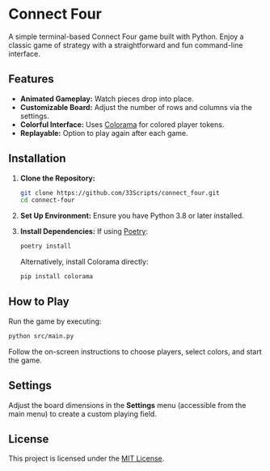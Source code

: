 # Connect Four

A simple terminal-based Connect Four game built with Python. Enjoy a classic game of strategy with a straightforward and fun command-line interface.

## Features

- **Animated Gameplay:** Watch pieces drop into place.
- **Customizable Board:** Adjust the number of rows and columns via the settings.
- **Colorful Interface:** Uses [Colorama](https://pypi.org/project/colorama/) for colored player tokens.
- **Replayable:** Option to play again after each game.

## Installation

1. **Clone the Repository:**
   ```bash
   git clone https://github.com/33Scripts/connect_four.git
   cd connect-four
   ```

2. **Set Up Environment:**
   Ensure you have Python 3.8 or later installed.

3. **Install Dependencies:**
   If using [Poetry](https://python-poetry.org/):
   ```bash
   poetry install
   ```
   Alternatively, install Colorama directly:
   ```bash
   pip install colorama
   ```

## How to Play

Run the game by executing:
```bash
python src/main.py
```
Follow the on-screen instructions to choose players, select colors, and start the game.

## Settings

Adjust the board dimensions in the **Settings** menu (accessible from the main menu) to create a custom playing field.

## License

This project is licensed under the [MIT License](LICENSE).
